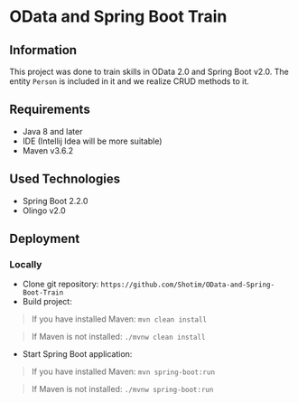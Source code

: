 # OData and Spring Boot Train

## Information

This project was done to train skills in OData 2.0 and Spring Boot v2.0. 
The entity `Person` is included in it and we realize CRUD methods to it.

## Requirements
* Java 8 and later
* IDE (Intellij Idea will be more suitable)
* Maven v3.6.2

## Used Technologies
* Spring Boot 2.2.0
* Olingo v2.0

## Deployment

### Locally
* Clone git repository:
```https://github.com/Shotim/OData-and-Spring-Boot-Train```
* Build project:
>If you have installed Maven:
```mvn clean install```

>If Maven is not installed:
```./mvnw clean install```
* Start Spring Boot application:
>If you have installed Maven:
```mvn spring-boot:run```

>If Maven is not installed:
```./mvnw spring-boot:run```
